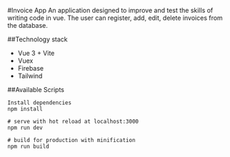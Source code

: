 #Invoice App
An application designed to improve and test the skills of writing code in vue. The user can register, add, edit, delete invoices from the database.

##Technology stack
* Vue 3 + Vite
* Vuex
* Firebase
* Tailwind

##Available Scripts
``` 
Install dependencies
npm install

# serve with hot reload at localhost:3000
npm run dev

# build for production with minification
npm run build
```
